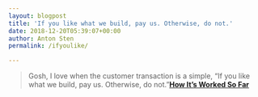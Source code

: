 ```yaml
---
layout: blogpost
title: 'If you like what we build, pay us. Otherwise, do not.'
date: 2018-12-20T05:39:07+00:00
author: Anton Sten
permalink: /ifyoulike/

---
```


>Gosh, I love when the customer transaction is a simple, “If you like what we build, pay us. Otherwise, do not.”**[How It’s Worked So Far](http://randsinrepose.com/archives/how-its-worked-so-far/)**

